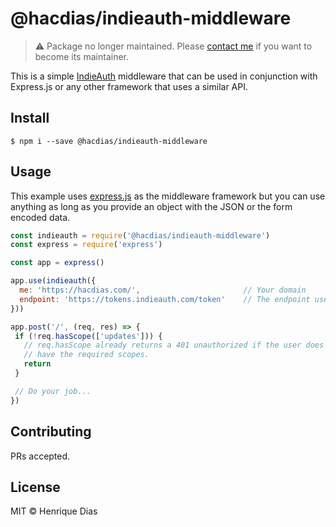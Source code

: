 # @hacdias/indieauth-middleware

> ⚠️ Package no longer maintained. Please [contact me](https://hacdias.com/contact) if you want to become its maintainer.
> 
This is a simple [IndieAuth](https://www.w3.org/TR/indieauth/) middleware that can be used in conjunction with
Express.js or any other framework that uses a similar API.

## Install

```console
$ npm i --save @hacdias/indieauth-middleware
```

## Usage

This example uses [express.js](https://expressjs.com/) as the middleware framework
but you can use anything as long as you provide an object with the JSON or the form
encoded data.

```javascript
const indieauth = require('@hacdias/indieauth-middleware')
const express = require('express')

const app = express()

app.use(indieauth({
  me: 'https://hacdias.com/',                       // Your domain
  endpoint: 'https://tokens.indieauth.com/token'    // The endpoint used to check the tokens
}))

app.post('/', (req, res) => {
 if (!req.hasScope(['updates'])) {
   // req.hasScope already returns a 401 unauthorized if the user does not
   // have the required scopes.
   return
 }

 // Do your job...
})
```

## Contributing

PRs accepted.

## License

MIT © Henrique Dias
